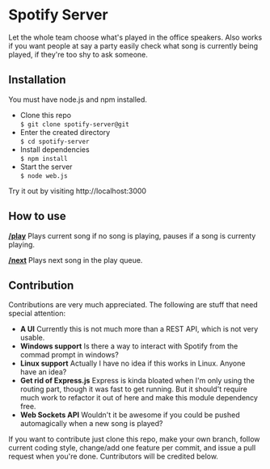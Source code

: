 # Spotify Server

Let the whole team choose what's played in the office speakers.
Also works if you want people at say a party easily check what song is currently being played, if they're too shy to ask someone.

## Installation

You must have node.js and npm installed.

* Clone this repo  
    `$ git clone spotify-server@git`
* Enter the created directory  
    `$ cd spotify-server`
* Install dependencies  
    `$ npm install`
* Start the server  
    `$ node web.js`

Try it out by visiting http://localhost:3000

## How to use

**[/play](http://localhost:3000/play)**
Plays current song if no song is playing, pauses if a song is currenty playing.

**[/next](http://localhost:3000/next)**
Plays next song in the play queue.

## Contribution

Contributions are very much appreciated. The following are stuff that need special attention:

* **A UI**
Currently this is not much more than a REST API, which is not very usable.
* **Windows support**
Is there a way to interact with Spotify from the commad prompt in windows?
* **Linux support**
Actually I have no idea if this works in Linux. Anyone have an idea?
* **Get rid of Express.js**
Express is kinda bloated when I'm only using the routing part, though it was fast to get running. But it should't require much work to refactor it out of here and make this module dependency free.
* **Web Sockets API**
Wouldn't it be awesome if you could be pushed automagically when a new song is played?

If you want to contribute just clone this repo, make your own branch, follow current coding style, change/add one feature per commit, and issue a pull request when you're done. Cuntributors will be credited below.